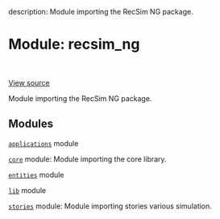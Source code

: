 description: Module importing the RecSim NG package.

<div itemscope itemtype="http://developers.google.com/ReferenceObject">
<meta itemprop="name" content="recsim_ng" />
<meta itemprop="path" content="Stable" />
</div>

# Module: recsim_ng

<!-- Insert buttons and diff -->

<table class="tfo-notebook-buttons tfo-api nocontent" align="left">

</table>

<a target="_blank" href="https://github.com/google-research/recsim_ng/tree/master/recsim_ng/__init__.py">View
source</a>

Module importing the RecSim NG package.

## Modules

[`applications`](./recsim_ng/applications.md) module

[`core`](./recsim_ng/core.md) module: Module importing the core library.

[`entities`](./recsim_ng/entities.md) module

[`lib`](./recsim_ng/lib.md) module

[`stories`](./recsim_ng/stories.md) module: Module importing stories various
simulation.
